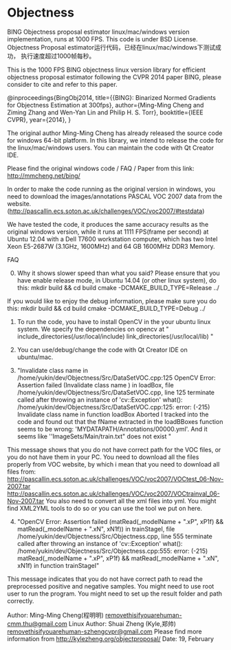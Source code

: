 Objectness
==========
BING Objectness proposal estimator linux/mac/windows version implementation, 
runs at 1000 FPS. This code is under BSD License.
Objectness Proposal estimator运行代码，已经在linux/mac/windows下测试成功，
执行速度超过1000帧每秒。


This is the 1000 FPS BING objectness linux version library for efficient 
objectness proposal estimator following the CVPR 2014 paper BING, please 
consider to cite and refer to this paper.

@inproceedings{BingObj2014,
  title={{BING}: Binarized Normed Gradients for Objectness Estimation at 300fps},
  author={Ming-Ming Cheng and Ziming Zhang and Wen-Yan Lin and Philip H. S. Torr},
  booktitle={IEEE CVPR},
  year={2014},
}

The original author Ming-Ming Cheng has already released the source code for 
windows 64-bit platform. In this library, we intend to release the code for the 
linux/mac/windows users. You can maintain the code with Qt Creator IDE.

Please find the original windows code / FAQ / Paper from this link:
http://mmcheng.net/bing/

In order to make the code running as the original version in windows, you need
to download the images/annotations PASCAL VOC 2007 data from the website.
(http://pascallin.ecs.soton.ac.uk/challenges/VOC/voc2007/#testdata)

We have tested the code, it produces the same accuracy results as the original windows
version, while it runs at 1111 FPS(frame per second) at Ubuntu 12.04 with a Dell T7600 
workstation computer, which has two Intel Xeon E5-2687W (3.1GHz, 1600MHz) and 64 GB 
1600MHz DDR3 Memory.

FAQ

0. Why it shows slower speed than what you said?
Please ensure that you have enable release mode, in Ubuntu 14.04 (or other linux system), do this:
mkdir build && cd build
cmake -DCMAKE_BUILD_TYPE=Release ../

If you would like to enjoy the debug information, please make sure you do this:
mkdir build && cd build
cmake -DCMAKE_BUILD_TYPE=Debug ../

1. To run the code, you have to install OpenCV in the your ubuntu linux system. 
We specify the dependencies on opencv at
"
include_directories(/usr/local/include)
link_directories(/usr/local/lib)
"
2. You can use/debug/change the code with Qt Creator IDE on ubuntu/mac.

3. "Invalidate class name in /home/yukin/dev/Objectness/Src/DataSetVOC.cpp:125 OpenCV Error: Assertion failed (Invalidate class name ) in loadBox, file /home/yukin/dev/Objectness/Src/DataSetVOC.cpp, line 125 terminate called after throwing an instance of 'cv::Exception' what(): /home/yukin/dev/Objectness/Src/DataSetVOC.cpp:125: error: (-215) Invalidate class name
in function loadBox Aborted I tracked into the code and found out that the fName extracted in the loadBBoxes function seems to be wrong: 'MYDATAPATH/Annotations/00000.yml'. And it seems like ''ImageSets/Main/train.txt" does not exist "

This message shows that you do not have correct path for the VOC files, or you do not have them in your PC. You need to download all the files properly from VOC website, by which i mean that you need to download all files from:
http://pascallin.ecs.soton.ac.uk/challenges/VOC/voc2007/VOCtest_06-Nov-2007.tar
http://pascallin.ecs.soton.ac.uk/challenges/VOC/voc2007/VOCtrainval_06-Nov-2007.tar
You also need to convert all the xml files into yml. You might find XML2YML tools to do so or you can use the tool we put on here.

4. "OpenCV Error: Assertion failed (matRead(_modelName + ".xP", xP1f) && matRead(_modelName + ".xN", xN1f)) in trainStageI, file /home/yukin/dev/Objectness/Src/Objectness.cpp, line 555
terminate called after throwing an instance of 'cv::Exception'
what(): /home/yukin/dev/Objectness/Src/Objectness.cpp:555: error: (-215) matRead(_modelName + ".xP", xP1f) && matRead(_modelName + ".xN", xN1f) in function trainStageI"

This message indicates that you do not have correct path to read the preprocessed positive and negative samples. You might need to use root user to run the program. You might need to set up the result folder and path correctly.




Author: Ming-Ming Cheng(程明明) removethisifyouarehuman-cmm.thu@gmail.com
Linux Author: Shuai Zheng (Kyle,郑帅) removethisifyouarehuman-szhengcvpr@gmail.com
Please find more information from http://kylezheng.org/objectproposal/
Date: 19, February 
